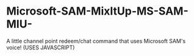 # Microsoft-SAM-MixItUp-MS-SAM-MIU-
A little channel point redeem/chat command that uses Microsoft SAM's voice! (USES JAVASCRIPT)
